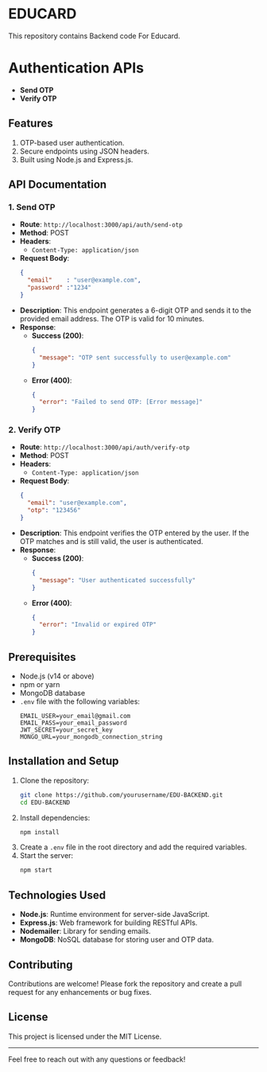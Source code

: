 
# EDUCARD

This repository contains Backend code For Educard. 
# Authentication APIs
- **Send OTP**
- **Verify OTP**
## Features
1. OTP-based user authentication.
2. Secure endpoints using JSON headers.
3. Built using Node.js and Express.js.

## API Documentation

### 1. **Send OTP**
- **Route**: `http://localhost:3000/api/auth/send-otp`
- **Method**: POST
- **Headers**:
  - `Content-Type: application/json`
- **Request Body**:
  ```json
  {
    "email"    : "user@example.com",
    "password" :"1234"
  }
  ```
- **Description**:
  This endpoint generates a 6-digit OTP and sends it to the provided email address. The OTP is valid for 10 minutes.
- **Response**:
  - **Success (200)**:
    ```json
    {
      "message": "OTP sent successfully to user@example.com"
    }
    ```
  - **Error (400)**:
    ```json
    {
      "error": "Failed to send OTP: [Error message]"
    }
    ```

### 2. **Verify OTP**
- **Route**: `http://localhost:3000/api/auth/verify-otp`
- **Method**: POST
- **Headers**:
  - `Content-Type: application/json`
- **Request Body**:
  ```json
  {
    "email": "user@example.com",
    "otp": "123456"
  }
  ```
- **Description**:
  This endpoint verifies the OTP entered by the user. If the OTP matches and is still valid, the user is authenticated.
- **Response**:
  - **Success (200)**:
    ```json
    {
      "message": "User authenticated successfully"
    }
    ```
  - **Error (400)**:
    ```json
    {
      "error": "Invalid or expired OTP"
    }
    ```

## Prerequisites

- Node.js (v14 or above)
- npm or yarn
- MongoDB database
- `.env` file with the following variables:
  ```env
  EMAIL_USER=your_email@gmail.com
  EMAIL_PASS=your_email_password
  JWT_SECRET=your_secret_key
  MONGO_URL=your_mongodb_connection_string
  ```

## Installation and Setup

1. Clone the repository:
   ```bash
   git clone https://github.com/yourusername/EDU-BACKEND.git
   cd EDU-BACKEND
   ```
2. Install dependencies:
   ```bash
   npm install
   ```
3. Create a `.env` file in the root directory and add the required variables.
4. Start the server:
   ```bash
   npm start
   ```
   
## Technologies Used
- **Node.js**: Runtime environment for server-side JavaScript.
- **Express.js**: Web framework for building RESTful APIs.
- **Nodemailer**: Library for sending emails.
- **MongoDB**: NoSQL database for storing user and OTP data.

## Contributing

Contributions are welcome! Please fork the repository and create a pull request for any enhancements or bug fixes.

## License

This project is licensed under the MIT License.

---

Feel free to reach out with any questions or feedback!
